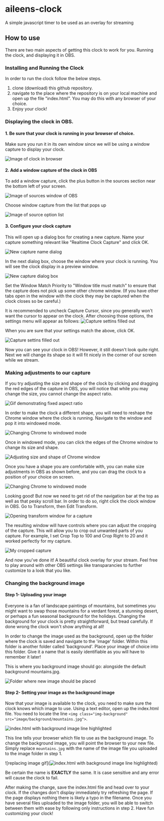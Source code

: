 # aileens-clock
 A simple javascript timer to be used as an overlay for streaming

## How to use

There are two main aspects of getting this clock to work for you. Running the clock, and displaying it in OBS.

### Installing and Running the Clock
In order to run the clock follow the below steps.

1. clone (download) this github repository.
2. navigate to the place where the repository is on your local machine and open up the file "index.html". You may do this with any browser of your choice.
3. Enjoy your clock!


### Displaying the clock in OBS.

#### 1. Be sure that your clock is running in your browser of choice. 

Make sure you run it in its own window since we will be using a window capture to display your clock. 

![Image of clock in browser](image/instructions/obs_1.JPG)

#### 2. Add a window capture of the clock in OBS

To add a window capture, click the plus button in the sources section near the bottom left of your screen.

![Image of sources window of OBS](image/instructions/obs_2.JPG)

Choose window capture from the list that pops up

![Image of source option list](image/instructions/obs_3.JPG)

#### 3. Configure your clock capture

This will open up a dialog box for creating a new capture. Name your capture something relevant like "Realtime Clock Capture" and click OK.

![New capture name dialog](image/instructions/obs_4.JPG)

In the next dialog box, choose the window where your clock is running. You will see the clock display in a preview window.

![New capture dialog box](image/instructions/obs_5.JPG)

Set the Window Match Priority to "Window title must match" to ensure that the capture does not pick up some other chrome window. (If you have other tabs open in the window with the clock they may be captured when the clock closes so be careful.)

It is recommended to uncheck Capture Cursor, since you generally won't want the cursor to appear on the clock. After choosing those options, the settings menu will appear as follows:
![Capture settins filled out](image/instructions/obs_6.JPG)

When you are sure that your settings match the above, click OK.

![Capture settins filled out](image/instructions/obs_7.JPG)

Now you can see your clock in OBS! However, it still doesn't look quite right. Next we will change its shape so it will fit nicely in the corner of our screen while we stream.

### Making adjustments to our capture

If you try adjusting the size and shape of the clock by clicking and dragging the red edges of the capture in OBS, you will notice that while you may change the size, you cannot change the aspect ratio.

![Gif demonstrating fixed aspect ratio](https://media1.giphy.com/media/BRFE7dKp7oRRTbEfg0/giphy.gif)

In order to make the clock a different shape, you will need to reshape the Chrome window where the clock is running. Navigate to the window and pop it into windowed mode.

![Changing Chrome to windowed mode](image/instructions/obs_8.JPG)

Once in windowed mode, you can click the edges of the Chrome window to change its size and shape.

![Adjusting size and shape of Chrome window](https://media2.giphy.com/media/hlOqI51OSwbkC5ZhmB/giphy.gif)

Once you have a shape you are comfortable with, you can make size adjustments in OBS as shown before, and you can drag the clock to a position of your choice on screen. 

![Changing Chrome to windowed mode](image/instructions/obs_9.JPG)

Looking good! But now we need to get rid of the navigation bar at the top as well as that pesky scroll bar. In order to do so, right click the clock window in OBS. Go to Transform, then Edit Transform.

![Opening transform window for a capture](image/instructions/obs_10.JPG)

The resulting window will have controls where you can adjust the cropping of the capture. This will allow you to crop out unwanted parts of you capture. For example, I set Crop Top to 100 and Crop Right to 20 and it worked perfectly for my capture. 

![My cropped capture](image/instructions/obs_11.JPG)

And now you've done it! A beautiful clock overlay for your stream. Feel free to play around with other OBS settings like transparancies to further customize to a look that you like. 

### Changing the background image

#### Step 1- Uploading your image
Everyone is a fan of landscape paintings of mountains, but sometimes you might want to swap those mountains for a verdant forest, a stunning desert, or perhaps a fun seasonal background for the holidays. Changing the background for your clock is pretty straightforward, but tread carefully. If done wrong the clock won't show anything at all! 

In order to change the image used as the background, open up the folder where the clock is saved and navigate to the 'image' folder. Within this folder is another folder called 'background'. Place your image of choice into this folder. Give it a name that is easily identifiable as you will have to remember it later!

This is where you background image should go: alongside the default background mountains.jpg. 

![Folder where new image should be placed](image/instructions/background_1.JPG)


#### Step 2- Setting your image as the background image
Now that your image is available to the clock, you need to make sure the clock knows which image to use. Using a text editor, open up the index.html file. You need to locate the line  ```<img class="img-background" src="image/background/mountains.jpg">```. 

![index.html with background image line highlighted](image/instructions/background_2.JPG)

This line tells your browser which file to use as the background image. To change the background image, you will point the browser to your new file. Simply replace ```mountains.jpg``` with the name of the image file you uploaded to the image folder in step 1. 

![replacing image gif](![index.html with background image line highlighted](image/instructions/background_2.JPG))


Be certain the name is **EXACTLY** the same. It is case sensitive and any error will cause the clock to fail.

After making the change, save the index.html file and head over to your clock. If the changes don't display immediately try refreshing the page. If the page displays nothing there is likely a typo in the filename. Once you have several files uploaded to the image folder, you will be able to switch between them with ease by following only instructions in step 2. Have fun customizing your clock!